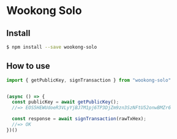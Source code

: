 # Wookong Solo

## Install

```bash
$ npm install --save wookong-solo
```

## How to use

```js
import { getPublicKey, signTransaction } from "wookong-solo"


(async () => {
  const publicKey = await getPublicKey();
  //=> EOS5HEWUdoeR3VLyYjBJ7M1pj6TP3DjZm9zn3SzNFtU52onwBMZr6

  const response = await signTransaction(rawTxHex);
  //=> OK
})()
```